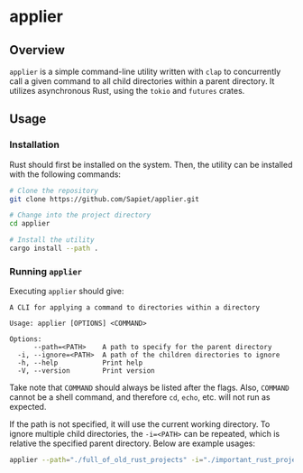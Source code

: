 # applier

## Overview

`applier` is a simple command-line utility written with `clap` to concurrently call a given command to all child directories within a parent directory. It utilizes asynchronous Rust, using the `tokio` and `futures` crates.

## Usage

### Installation

Rust should first be installed on the system. Then, the utility can be installed with the following commands:

```bash
# Clone the repository
git clone https://github.com/Sapiet/applier.git

# Change into the project directory
cd applier

# Install the utility
cargo install --path .
```

### Running `applier`

Executing `applier` should give:

```
A CLI for applying a command to directories within a directory

Usage: applier [OPTIONS] <COMMAND>

Options:
      --path=<PATH>    A path to specify for the parent directory
  -i, --ignore=<PATH>  A path of the children directories to ignore
  -h, --help           Print help
  -V, --version        Print version
```

Take note that `COMMAND` should always be listed after the flags. Also, `COMMAND` cannot be a shell command, and therefore `cd`, `echo`, etc. will not run as expected.

If the path is not specified, it will use the current working directory. To ignore multiple child directories, the `-i=<PATH>` can be repeated, which is relative the specified parent directory. Below are example usages:
```bash
applier --path="./full_of_old_rust_projects" -i="./important_rust_project" cargo clean
```
